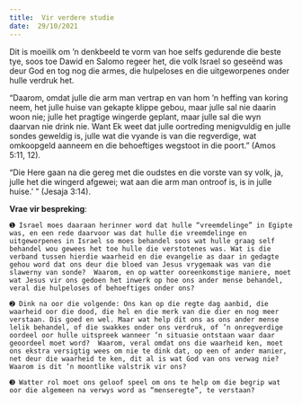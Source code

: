 ```yaml
---
title:  Vir verdere studie
date:  29/10/2021
---
```


Dit is moeilik om ’n denkbeeld te vorm van hoe selfs gedurende die beste tye, soos toe Dawid en Salomo regeer het, die volk Israel so geseënd was deur God en tog nog die armes, die hulpeloses en die uitgeworpenes onder hulle verdruk het.

“Daarom, omdat julle die arm man vertrap en van hom ’n heffing van koring neem, het julle huise van gekapte klippe gebou, maar julle sal nie daarin woon nie;  julle het pragtige wingerde geplant, maar julle sal die wyn daarvan nie drink nie.  Want Ek weet dat julle oortreding menigvuldig en julle sondes geweldig is, julle wat die vyande is van die regverdige, wat omkoopgeld aanneem en die behoeftiges wegstoot in die poort.” (Amos 5:11, 12).

“Die Here gaan na die gereg met die oudstes en die vorste van sy volk, ja, julle het die wingerd afgewei; wat aan die arm man ontroof is, is in julle huise.’ ” (Jesaja 3:14).

**Vrae vir bespreking**:

`➊ Israel moes daaraan herinner word dat hulle “vreemdelinge” in Egipte was, en een rede daarvoor was dat hulle die vreemdelinge en uitgeworpenes in Israel so moes behandel soos wat hulle graag self behandel wou gewees het toe hulle die verstotenes was. Wat is die verband tussen hierdie waarheid en die evangelie as daar in gedagte gehou word dat ons deur die bloed van Jesus vrygemaak was van die slawerny van sonde?  Waarom, en op watter ooreenkomstige maniere, moet wat Jesus vir ons gedoen het inwerk op hoe ons ander mense behandel, veral die hulpeloses of behoeftiges onder ons? `

`➋ Dink na oor die volgende: Ons kan op die regte dag aanbid, die waarheid oor die dood, die hel en die merk van die dier en nog meer verstaan. Dis goed en wel. Maar wat help dit ons as ons ander mense lelik behandel, of die swakkes onder ons verdruk, of ’n onregverdige oordeel oor hulle uitspreek wanneer ’n situasie ontstaan waar daar geoordeel moet word?  Waarom, veral omdat ons die waarheid ken, moet ons ekstra versigtig wees om nie te dink dat, op een of ander manier, net deur die waarheid te ken, dit al is wat God van ons verwag nie?  Waarom is dit ’n moontlike valstrik vir ons? `

`➌ Watter rol moet ons geloof speel om ons te help om die begrip wat oor die algemeen na verwys word as “menseregte”, te verstaan? `